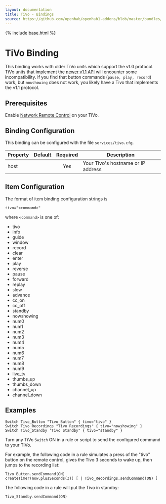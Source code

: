 ```yaml
---
layout: documentation
title: TiVo - Bindings
source: https://github.com/openhab/openhab1-addons/blob/master/bundles/binding/org.openhab.binding.tivo/README.md
---
```


<!-- Attention authors: Do not edit directly. Please add your changes to the appropriate source repository -->

{% include base.html %}

# TiVo Binding

This binding works with older TiVo units which support the v1.0 protocol.  TiVo units that implement the [newer v1.1 API](http://www.tivo.com/assets/images/abouttivo/resources/downloads/brochures/TiVo_TCP_Network_Remote_Control_Protocol.pdf) will encounter some incompatibility.  If you find that button commands (`pause, play, record`) work, but `nowshowing` does not work, you likely have a Tivo that implements the v1.1 protocol.

## Prerequisites

Enable [Network Remote Control](http://support.tivo.com/app/answers/detail/a_id/391) on your TiVo.

## Binding Configuration

This binding can be configured with the file `services/tivo.cfg`.

| Property | Default | Required | Description |
|----------|---------|:--------:|-------------|
| host     |         |   Yes    | Your Tivo's hostname or IP address |

## Item Configuration

The format of item binding configuration strings is

```
tivo="<command>"
```

where `<command>` is one of:

* tivo
* info
* guide
* window
* record
* clear
* enter
* play
* reverse
* pause
* forward
* replay
* slow
* advance
* cc_on
* cc_off
* standby
* nowshowing
* num0
* num1
* num2
* num3
* num4
* num5
* num6
* num7
* num8
* num9
* live_tv     
* thumbs_up   
* thumbs_down 
* channel_up  
* channel_down


## Examples

```
Switch Tivo_Button "Tivo Button" { tivo="tivo" }
Switch Tivo_Recordings "Tivo Recordings" { tivo="nowshowing" }
Switch Tivo_Standby "Tivo Standby" { tivo="standby" }
```

Turn any TiVo `Switch` ON in a rule or script to send the configured command to your TiVo. 

For example, the following code in a rule simulates a press of the "tivo" button on the remote control, gives the Tivo 3 seconds to wake up, then jumps to the recording list:

```
Tivo_Button.sendCommand(ON)
createTimer(now.plusSeconds(3)) [ | Tivo_Recordings.sendCommand(ON) ]
```

The following code in a rule will put the Tivo in standby:

```
Tivo_Standby.sendCommand(ON)
```
